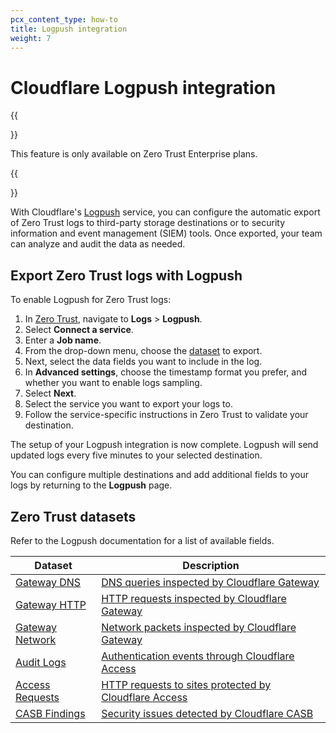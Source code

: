 ```yaml
---
pcx_content_type: how-to
title: Logpush integration
weight: 7
---
```


# Cloudflare Logpush integration

{{<Aside>}}

This feature is only available on Zero Trust Enterprise plans.

{{</Aside>}}

With Cloudflare's [Logpush](/logs/about/) service, you can configure the automatic export of Zero Trust logs to third-party storage destinations or to security information and event management (SIEM) tools. Once exported, your team can analyze and audit the data as needed.

## Export Zero Trust logs with Logpush

To enable Logpush for Zero Trust logs:

1. In [Zero Trust](https://one.dash.cloudflare.com/), navigate to **Logs** > **Logpush**.
2. Select **Connect a service**.
3. Enter a **Job name**.
4. From the drop-down menu, choose the [dataset](#zero-trust-datasets) to export.
5. Next, select the data fields you want to include in the log.
6. In **Advanced settings**, choose the timestamp format you prefer, and whether you want to enable logs sampling.
7. Select **Next**.
8. Select the service you want to export your logs to.
9. Follow the service-specific instructions in Zero Trust to validate your destination.

The setup of your Logpush integration is now complete. Logpush will send updated logs every five minutes to your selected destination.

You can configure multiple destinations and add additional fields to your logs by returning to the **Logpush** page.

## Zero Trust datasets

Refer to the Logpush documentation for a list of available fields.

| Dataset                                                                | Description                                                                                                                |
| ---------------------------------------------------------------------- | -------------------------------------------------------------------------------------------------------------------------- |
| [Gateway DNS](/logs/reference/log-fields/account/gateway_dns/)         | [DNS queries inspected by Cloudflare Gateway](/cloudflare-one/analytics/logs/gateway-logs/#dns-logs)                       |
| [Gateway HTTP](/logs/reference/log-fields/account/gateway_http/)       | [HTTP requests inspected by Cloudflare Gateway](/cloudflare-one/analytics/logs/gateway-logs/#http-logs)                    |
| [Gateway Network](/logs/reference/log-fields/account/gateway_network/) | [Network packets inspected by Cloudflare Gateway](/cloudflare-one/analytics/logs/gateway-logs/#network-logs)               |
| [Audit Logs](/logs/reference/log-fields/account/audit_logs/)           | [Authentication events through Cloudflare Access](/cloudflare-one/analytics/logs/audit-logs/#authentication-audit-logs)    |
| [Access Requests](/logs/reference/log-fields/account/access_requests/) | [HTTP requests to sites protected by Cloudflare Access](/cloudflare-one/analytics/logs/audit-logs/#per-request-audit-logs) |
| [CASB Findings](/logs/reference/log-fields/account/casb_findings/)     | [Security issues detected by Cloudflare CASB](/cloudflare-one/applications/scan-apps/manage-findings/)                     |

